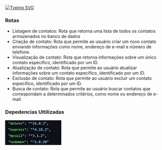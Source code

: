 [![Typing SVG](https://readme-typing-svg.demolab.com?font=Fira+Code&weight=100&size=50&pause=1000&color=475DF7&center=true&vCenter=true&width=1001&height=183&lines=Projeto+em+Grupo+05+-+Banco+de+Dados)](https://git.io/typing-svg)

<h3>Rotas</h3>
<ul>
<li>Listagem de contatos: Rota que retorna uma lista de todos os contatos armazenados no banco de dados</li>
<li>Criação de contato: Rota que permite ao usuário criar um novo contato enviando informações como nome, endereço de e-mail e número de telefone.</li>
<li>Visualização de contato: Rota que retorna informações sobre um único contato específico, identificado por um ID.</li>
<li>Atualização de contato: Rota que permite ao usuário atualizar informações sobre um contato específico, identificado por um ID.</li>
<li>Exclusão de contato: Rota que permite ao usuário excluir um contato específico, identificado por um ID.</li>
<li>Busca de contato: Rota que permite ao usuário buscar contatos que correspondam a determinados critérios, como nome ou endereço de e-mail.</li>
</ul>
<h3>Depedencias Ultilizadas</h3>

![image](https://github.com/JGuilheerm/m5projgroup/blob/main/img/dep.png)
